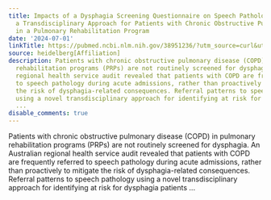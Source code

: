 ```yaml
---
title: Impacts of a Dysphagia Screening Questionnaire on Speech Pathology Input Using
  a Transdisciplinary Approach for Patients with Chronic Obstructive Pulmonary Disease
  in a Pulmonary Rehabilitation Program
date: '2024-07-01'
linkTitle: https://pubmed.ncbi.nlm.nih.gov/38951236/?utm_source=curl&utm_medium=rss&utm_campaign=pubmed-2&utm_content=1FakS-2QOkCT8HsMOQP1bCRQ4YzyumYOmxmF0moLsQ3dFB1E9V&fc=20220326224207&ff=20240702183523&v=2.18.0.post9+e462414
source: heidelberg[Affiliation]
description: Patients with chronic obstructive pulmonary disease (COPD) in pulmonary
  rehabilitation programs (PRPs) are not routinely screened for dysphagia. An Australian
  regional health service audit revealed that patients with COPD are frequently referred
  to speech pathology during acute admissions, rather than proactively to mitigate
  the risk of dysphagia-related consequences. Referral patterns to speech pathology
  using a novel transdisciplinary approach for identifying at risk for dysphagia patients
  ...
disable_comments: true
---
```

Patients with chronic obstructive pulmonary disease (COPD) in pulmonary rehabilitation programs (PRPs) are not routinely screened for dysphagia. An Australian regional health service audit revealed that patients with COPD are frequently referred to speech pathology during acute admissions, rather than proactively to mitigate the risk of dysphagia-related consequences. Referral patterns to speech pathology using a novel transdisciplinary approach for identifying at risk for dysphagia patients ...